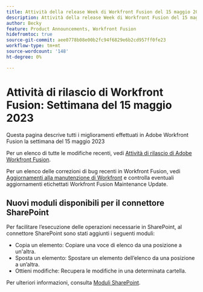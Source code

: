 ```yaml
---
title: Attività della release Week di Workfront Fusion del 15 maggio 2023
description: Attività della release Week di Workfront Fusion del 15 maggio 2023
author: Becky
feature: Product Announcements, Workfront Fusion
hidefromtoc: true
source-git-commit: aee0778b08e00b2fc94f6829e6b2cd957ff0fe23
workflow-type: tm+mt
source-wordcount: '148'
ht-degree: 0%

---
```


# Attività di rilascio di Workfront Fusion: Settimana del 15 maggio 2023

Questa pagina descrive tutti i miglioramenti effettuati in Adobe Workfront Fusion la settimana del 15 maggio 2023

Per un elenco di tutte le modifiche recenti, vedi [Attività di rilascio di Adobe Workfront Fusion](../../../product-announcements/product-releases/fusion-release-activity/fusion-release-activity.md).

Per un elenco delle correzioni di bug recenti in Workfront Fusion, vedi [Aggiornamenti alla manutenzione di Workfront](https://experienceleague.adobe.com/docs/workfront-known-issues/releases/current-updates.html) e controlla eventuali aggiornamenti etichettati Workfront Fusion Maintenance Update.

## Nuovi moduli disponibili per il connettore SharePoint

Per facilitare l’esecuzione delle operazioni necessarie in SharePoint, al connettore SharePoint sono stati aggiunti i seguenti moduli:

* Copia un elemento: Copiare una voce di elenco da una posizione a un&#39;altra.
* Sposta un elemento: Spostare un elemento dell’elenco da una posizione a un’altra.
* Ottieni modifiche: Recupera le modifiche in una determinata cartella.

<!-- Watch events: Trigger a scenario instantly when an item in SharePoint is added, updated, or deleted.
-->

Per ulteriori informazioni, consulta [Moduli SharePoint](/help/quicksilver/workfront-fusion/apps-and-their-modules/sharepoint-modules.md).
